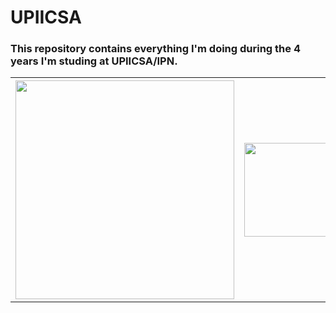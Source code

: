 # UPIICSA
<h3>This repository contains everything I'm doing during the 4 years I'm studing at UPIICSA/IPN.</h3>
<table>
  <tr>
    <th><img src="https://j.gifs.com/gJ5VM9.gif" width="350"/></th>
    <th><img src="https://www.upiicsa.ipn.mx/assets/files/upiicsa/uploads/Escudo_UPIICSA.png" width="150"/></th>
  </tr>
  </table>

